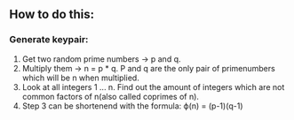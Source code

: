 ## How to do this:
### Generate keypair:
1. Get two random prime numbers -> p and q.
2. Multiply them -> n = p * q. P and q are the only pair of primenumbers which will be n when multiplied.
3. Look at all integers 1 ... n. Find out the amount of integers which are not common factors of n(also called coprimes of n).
4. Step 3 can be shortenend with the formula: ϕ(n) = (p-1)(q-1)
